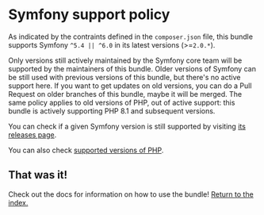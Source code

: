 Symfony support policy
======================

As indicated by the contraints defined in the `composer.json` file, this bundle
supports Symfony `^5.4 || ^6.0` in its latest versions (>=`2.0.*`).

Only versions still actively maintained by the Symfony core team will be supported by
the maintainers of this bundle. Older versions of Symfony can be still used with previous
versions of this bundle, but there's no active support here.
If you want to get updates on old versions, you can do a Pull Request on older branches
of this bundle, maybe it will be merged.
The same policy applies to old versions of PHP, out of active support: this bundle is actively
supporting PHP 8.1 and subsequent versions.

You can check if a given Symfony version is still supported by visiting [its
releases page](//symfony.com/releases).

You can also check [supported versions of PHP](//php.net/supported-versions.php).

## That was it!

Check out the docs for information on how to use the bundle! [Return to the
index.](/docs/index.md)
